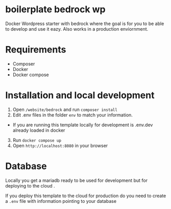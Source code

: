 # boilerplate bedrock wp
Docker Wordpress starter with bedrock where the goal is for you to be able to develop and use it eazy. Also works in a production enviornment.

# Requirements

  - Composer
  - Docker 
  - Docker compose


# Installation and local development

1. Open `/website/bedrock` and run `composer install`
2. Edit .env files in the folder `env` to match your information. 
  - If you are running this template locally for development is .env.dev already loaded in docker
3. Run `docker compose up`
4. Open `http://localhost:8080` in your browser

# Database
Locally you get a mariadb ready to be used for development but for deploying to the cloud .

If you deploy this template to the cloud for production do you need to create a `.env` file with information pointing to your database

